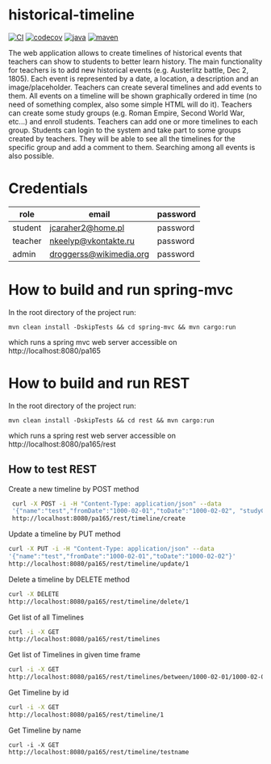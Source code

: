 # historical-timeline

[![CI](https://github.com/zloutek1/historical-timeline/actions/workflows/maven.yml/badge.svg)](https://github.com/zloutek1/historical-timeline/actions/workflows/maven.yml)
[![codecov](https://codecov.io/gh/zloutek1/historical-timeline/branch/main/graph/badge.svg?token=KX0SYDY65Z)](https://codecov.io/gh/zloutek1/historical-timeline)
[![java](https://img.shields.io/badge/java%20version-11%2B-green?logo=java)]()
[![maven](https://img.shields.io/badge/maven-3.6.3-ff69b4?logo=apache%20maven)]()

The web application allows to create timelines of historical events that teachers can show to students to better learn history. The main functionality for teachers is to add new historical events (e.g. Austerlitz battle, Dec 2, 1805). Each event is represented by a date, a location, a description and an image/placeholder. Teachers can create several timelines and add events to them. All events on a timeline will be shown graphically ordered in time (no need of something complex, also some simple HTML will do it). Teachers can create some study groups (e.g. Roman Empire, Second World War, etc...) and enroll students. Teachers can add one or more timelines to each group. Students can login to the system and take part to some groups created by teachers. They will be able to see all the timelines for the specific group and add a comment to them. Searching among all events is also possible.

# Credentials

| role    | email                   | password |
|---------|-------------------------|----------|
| student | jcaraher2@home.pl       | password |
| teacher | nkeelyp@vkontakte.ru    | password |
| admin   | droggerss@wikimedia.org | password |

# How to build and run spring-mvc
In the root directory of the project run:

```shell script
mvn clean install -DskipTests && cd spring-mvc && mvn cargo:run
```

which runs a spring mvc web server accessible on http://localhost:8080/pa165 


# How to build and run REST
In the root directory of the project run:

```shell script
mvn clean install -DskipTests && cd rest && mvn cargo:run
```

which runs a spring rest web server accessible on http://localhost:8080/pa165/rest

## How to test REST

Create a new timeline by POST method
```bash
 curl -X POST -i -H "Content-Type: application/json" --data
 '{"name":"test","fromDate":"1000-02-01","toDate":"1000-02-02", "studyGroup":"UNDEFINED"}'
 http://localhost:8080/pa165/rest/timeline/create
```

Update a timeline by PUT method
```bash
curl -X PUT -i -H "Content-Type: application/json" --data
'{"name":"test","fromDate":"1000-02-01","toDate":"1000-02-02"}'
http://localhost:8080/pa165/rest/timeline/update/1
```

Delete a timeline by DELETE method
```bash
curl -X DELETE
http://localhost:8080/pa165/rest/timeline/delete/1
```

Get list of all Timelines
```bash
curl -i -X GET
http://localhost:8080/pa165/rest/timelines
```

Get list of Timelines in given time frame
```bash
curl -i -X GET
http://localhost:8080/pa165/rest/timelines/between/1000-02-01/1000-02-02
```

Get Timeline by id
```bash
curl -i -X GET
http://localhost:8080/pa165/rest/timeline/1
```

Get Timeline by name
```
curl -i -X GET
http://localhost:8080/pa165/rest/timeline/testname
```
